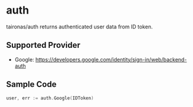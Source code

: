 auth
====

taironas/auth returns authenticated user data from ID token.

## Supported Provider

* Google: https://developers.google.com/identity/sign-in/web/backend-auth

## Sample Code

~~~ go
user, err := auth.Google(IDToken)
~~~


